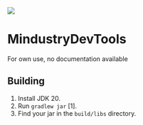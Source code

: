 [![](https://jitpack.io/v/Kowkodivka/MindustryDevTools.svg)](https://jitpack.io/#Kowkodivka/MindustryDevTools)

# MindustryDevTools
For own use, no documentation available

## Building

1. Install JDK 20.
2. Run `gradlew jar` [1].
3. Find your jar in the `build/libs` directory.